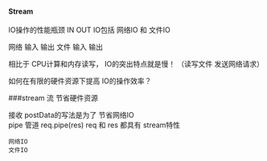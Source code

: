#### Stream

IO操作的性能瓶颈
IN OUT
IO包括 网络IO 和 文件IO

网络 输入 输出
文件 输入 输出

相比于 CPU计算和内存读写， IO的突出特点就是慢！ （读写文件 发送网络请求）

如何在有限的硬件资源下提高 IO的操作效率？

###stream 流
            节省硬件资源

接收 postData的写法是为了 节省网络IO  
 pipe 管道
    req.pipe(res)
    req 和 res 都具有 stream特性

    网络IO
    文件IO